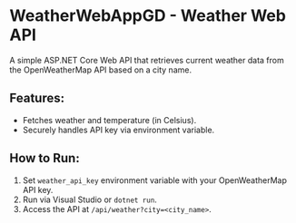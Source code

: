 # WeatherWebAppGD - Weather Web API

A simple ASP.NET Core Web API that retrieves current weather data from the OpenWeatherMap API based on a city name.

## Features:
- Fetches weather and temperature (in Celsius).
- Securely handles API key via environment variable.

## How to Run:
1. Set `weather_api_key` environment variable with your OpenWeatherMap API key.
2. Run via Visual Studio or `dotnet run`.
3. Access the API at `/api/weather?city=<city_name>`.


